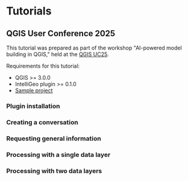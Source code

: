 # Tutorials

## QGIS User Conference 2025

This tutorial was prepared as part of the workshop "AI-powered model building in QGIS," held at the [QGIS UC25](https://talks.osgeo.org/qgis-uc2025/talk/H3SKPN/).

Requirements for this tutorial:
- QGIS >= 3.0.0
- IntelliGeo plugin >= 0.1.0
- [Sample project]()

### Plugin installation

### Creating a conversation

### Requesting general information

### Processing with a single data layer

### Processing with two data layers